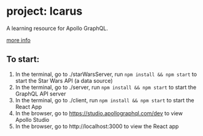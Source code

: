 # project: Icarus

A learning resource for Apollo GraphQL. 

[more info](https://icarus.bradwoods.io)

## To start:

1. In the terminal, go to ./starWarsServer, run `npm install && npm start` to start the Star Wars API (a data source)
2. In the terminal, go to ./server, run `npm install && npm start` to start the GraphQL API server
3. In the terminal, go to ./client, run `npm install && npm start` to start the React App
4. In the browser, go to https://studio.apollographql.com/dev to view Apollo Studio
5. In the browser, go to http://localhost:3000 to view the React app
